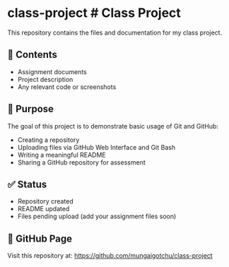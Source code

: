 # class-project # Class Project

This repository contains the files and documentation for my class project.

## 📁 Contents

- Assignment documents
- Project description
- Any relevant code or screenshots

## 📌 Purpose

The goal of this project is to demonstrate basic usage of Git and GitHub:
- Creating a repository
- Uploading files via GitHub Web Interface and Git Bash
- Writing a meaningful README
- Sharing a GitHub repository for assessment

## ✅ Status

- Repository created
- README updated
- Files pending upload (add your assignment files soon)

## 🔗 GitHub Page

Visit this repository at: https://github.com/mungaigotchu/class-project
